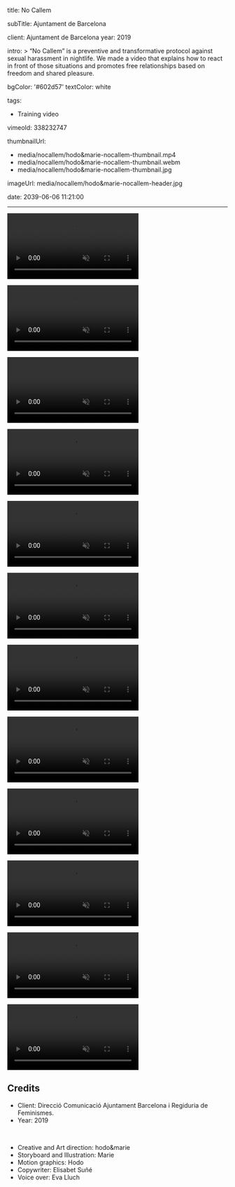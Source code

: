 title: No Callem

subTitle: Ajuntament de Barcelona

client: Ajuntament de Barcelona
year: 2019

intro: >
  “No Callem” is a preventive and transformative protocol against sexual harassment in nightlife. We made a video that explains how to react in front of those situations and promotes free relationships based on freedom and shared pleasure.

bgColor: '#602d57'
textColor: white

tags:
  - Training video

vimeoId: 338232747

thumbnailUrl:
  - media/nocallem/hodo&marie-nocallem-thumbnail.mp4
  - media/nocallem/hodo&marie-nocallem-thumbnail.webm
  - media/nocallem/hodo&marie-nocallem-thumbnail.jpg

imageUrl: media/nocallem/hodo&marie-nocallem-header.jpg

date: 2039-06-06 11:21:00



---

<!-- This is a 2x VIDEO gallery -->
<!-- Always add a linebreak between images -->
<!-- It needs two images between paragraph tags -->
<div class="gallery gallery-2">

<p>
	<video playsinline="playsinline" muted loop autoplay>
			<source src="/demo/media/nocallem/hodo&marie-nocallem-01.mp4" type="video/mp4">
			<source src="/demo/media/nocallem/hodo&marie-nocallem-01.webm" type="video/webm">
			<source src="/demo/media/nocallem/hodo&marie-nocallem-01.jpg" type="images/jpg">
	</video>
</p>

<p>
	<video playsinline="playsinline" muted loop autoplay>
			<source src="/demo/media/nocallem/hodo&marie-nocallem-02.mp4" type="video/mp4">
			<source src="/demo/media/nocallem/hodo&marie-nocallem-02.webm" type="video/webm">
			<source src="/demo/media/nocallem/hodo&marie-nocallem-02.jpg" type="images/jpg">
	</video>
</p>


</div>


<!-- This is a 2x VIDEO gallery -->
<!-- Always add a linebreak between images -->
<!-- It needs two images between paragraph tags -->
<div class="gallery gallery-2">

<p>
	<video playsinline="playsinline" muted loop autoplay>
			<source src="/demo/media/nocallem/hodo&marie-nocallem-03.mp4" type="video/mp4">
			<source src="/demo/media/nocallem/hodo&marie-nocallem-03.webm" type="video/webm">
	</video>
</p>

<p>
	<video playsinline="playsinline" muted loop autoplay>
			<source src="/demo/media/nocallem/hodo&marie-nocallem-04.mp4" type="video/mp4">
			<source src="/demo/media/nocallem/hodo&marie-nocallem-04.webm" type="video/webm">
	</video>
</p>


</div>


<!-- This is a 2x VIDEO gallery -->
<!-- Always add a linebreak between images -->
<!-- It needs two images between paragraph tags -->
<div class="gallery gallery-2">

<p>
	<video playsinline="playsinline" muted loop autoplay>
			<source src="/demo/media/nocallem/hodo&marie-nocallem-05.mp4" type="video/mp4">
			<source src="/demo/media/nocallem/hodo&marie-nocallem-05.webm" type="video/webm">
	</video>
</p>

<p>
	<video playsinline="playsinline" muted loop autoplay>
			<source src="/demo/media/nocallem/hodo&marie-nocallem-06.mp4" type="video/mp4">
			<source src="/demo/media/nocallem/hodo&marie-nocallem-06.webm" type="video/webm">
	</video>
</p>


</div>


<!-- This is a 2x VIDEO gallery -->
<!-- Always add a linebreak between images -->
<!-- It needs two images between paragraph tags -->
<div class="gallery gallery-2">

<p>
	<video playsinline="playsinline" muted loop autoplay>
			<source src="/demo/media/nocallem/hodo&marie-nocallem-07.mp4" type="video/mp4">
			<source src="/demo/media/nocallem/hodo&marie-nocallem-07.webm" type="video/webm">
	</video>
</p>

<p>
	<video playsinline="playsinline" muted loop autoplay>
			<source src="/demo/media/nocallem/hodo&marie-nocallem-08.mp4" type="video/mp4">
			<source src="/demo/media/nocallem/hodo&marie-nocallem-08.webm" type="video/webm">
	</video>
</p>


</div>


<!-- This is a 2x VIDEO gallery -->
<!-- Always add a linebreak between images -->
<!-- It needs two images between paragraph tags -->
<div class="gallery gallery-2">

<p>
	<video playsinline="playsinline" muted loop autoplay>
			<source src="/demo/media/nocallem/hodo&marie-nocallem-09.mp4" type="video/mp4">
			<source src="/demo/media/nocallem/hodo&marie-nocallem-09.webm" type="video/webm">
	</video>
</p>

<p>
	<video playsinline="playsinline" muted loop autoplay>
			<source src="/demo/media/nocallem/hodo&marie-nocallem-10.mp4" type="video/mp4">
			<source src="/demo/media/nocallem/hodo&marie-nocallem-10.webm" type="video/webm">
	</video>
</p>


</div>


<!-- This is a 2x VIDEO gallery -->
<!-- Always add a linebreak between images -->
<!-- It needs two images between paragraph tags -->
<div class="gallery gallery-2">

<p>
	<video playsinline="playsinline" muted loop autoplay>
			<source src="/demo/media/nocallem/hodo&marie-nocallem-11.mp4" type="video/mp4">
			<source src="/demo/media/nocallem/hodo&marie-nocallem-11.webm" type="video/webm">
	</video>
</p>

<p>
	<video playsinline="playsinline" muted loop autoplay>
			<source src="/demo/media/nocallem/hodo&marie-nocallem-12.mp4" type="video/mp4">
			<source src="/demo/media/nocallem/hodo&marie-nocallem-12.webm" type="video/webm">
	</video>
</p>


</div>

<!-- Sample credits secion -->

## Credits

* Client: Direcció Comunicació Ajuntament Barcelona i Regiduria de Feminismes.
* Year: 2019  
  
<br>

* Creative and Art direction: hodo&marie
* Storyboard and Illustration: Marie
* Motion graphics: Hodo
* Copywriter: Elisabet Suñé
* Voice over: Eva Lluch